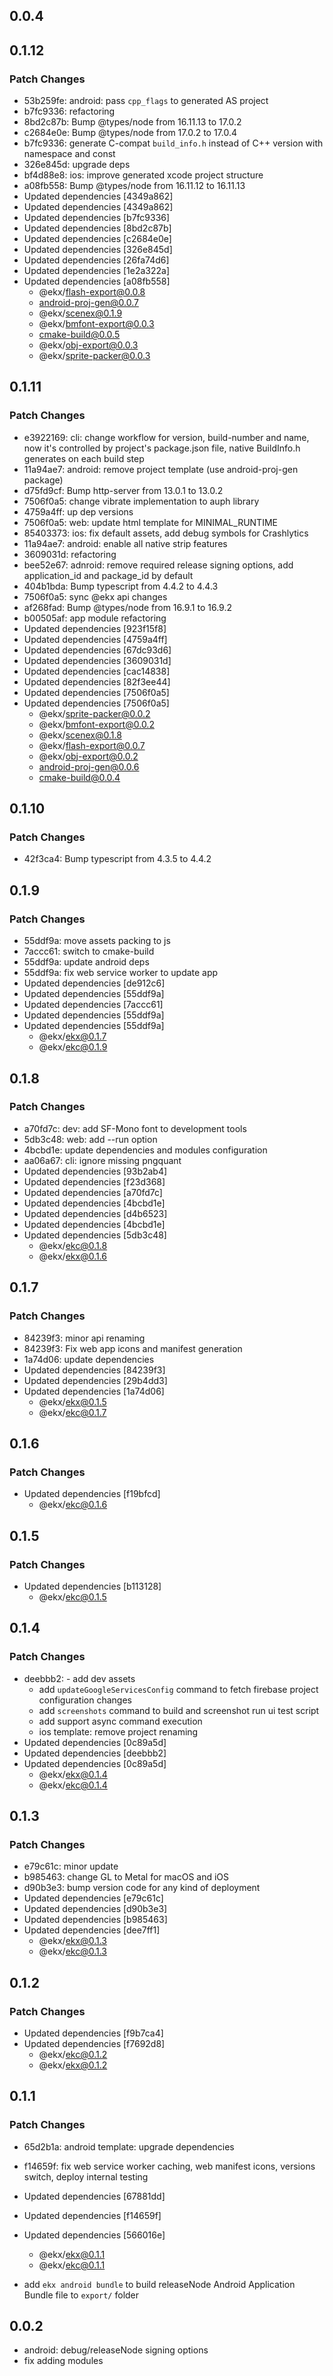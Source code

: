 ## 0.0.4

## 0.1.12

### Patch Changes

- 53b259fe: android: pass `cpp_flags` to generated AS project
- b7fc9336: refactoring
- 8bd2c87b: Bump @types/node from 16.11.13 to 17.0.2
- c2684e0e: Bump @types/node from 17.0.2 to 17.0.4
- b7fc9336: generate C-compat `build_info.h` instead of C++ version with namespace and const
- 326e845d: upgrade deps
- bf4d88e8: ios: improve generated xcode project structure
- a08fb558: Bump @types/node from 16.11.12 to 16.11.13
- Updated dependencies [4349a862]
- Updated dependencies [4349a862]
- Updated dependencies [b7fc9336]
- Updated dependencies [8bd2c87b]
- Updated dependencies [c2684e0e]
- Updated dependencies [326e845d]
- Updated dependencies [26fa74d6]
- Updated dependencies [1e2a322a]
- Updated dependencies [a08fb558]
  - @ekx/flash-export@0.0.8
  - android-proj-gen@0.0.7
  - @ekx/scenex@0.1.9
  - @ekx/bmfont-export@0.0.3
  - cmake-build@0.0.5
  - @ekx/obj-export@0.0.3
  - @ekx/sprite-packer@0.0.3

## 0.1.11

### Patch Changes

- e3922169: cli: change workflow for version, build-number and name, now it's controlled by project's package.json file, native BuildInfo.h generates on each build step
- 11a94ae7: android: remove project template (use android-proj-gen package)
- d75fd9cf: Bump http-server from 13.0.1 to 13.0.2
- 7506f0a5: change vibrate implementation to auph library
- 4759a4ff: up dep versions
- 7506f0a5: web: update html template for MINIMAL_RUNTIME
- 85403373: ios: fix default assets, add debug symbols for Crashlytics
- 11a94ae7: android: enable all native strip features
- 3609031d: refactoring
- bee52e67: adnroid: remove required release signing options, add application_id and package_id by default
- 404b1bda: Bump typescript from 4.4.2 to 4.4.3
- 7506f0a5: sync @ekx api changes
- af268fad: Bump @types/node from 16.9.1 to 16.9.2
- b00505af: app module refactoring
- Updated dependencies [923f15f8]
- Updated dependencies [4759a4ff]
- Updated dependencies [67dc93d6]
- Updated dependencies [3609031d]
- Updated dependencies [cac14838]
- Updated dependencies [82f3ee44]
- Updated dependencies [7506f0a5]
- Updated dependencies [7506f0a5]
  - @ekx/sprite-packer@0.0.2
  - @ekx/bmfont-export@0.0.2
  - @ekx/scenex@0.1.8
  - @ekx/flash-export@0.0.7
  - @ekx/obj-export@0.0.2
  - android-proj-gen@0.0.6
  - cmake-build@0.0.4

## 0.1.10

### Patch Changes

- 42f3ca4: Bump typescript from 4.3.5 to 4.4.2

## 0.1.9

### Patch Changes

- 55ddf9a: move assets packing to js
- 7accc61: switch to cmake-build
- 55ddf9a: update android deps
- 55ddf9a: fix web service worker to update app
- Updated dependencies [de912c6]
- Updated dependencies [55ddf9a]
- Updated dependencies [7accc61]
- Updated dependencies [55ddf9a]
- Updated dependencies [55ddf9a]
  - @ekx/ekx@0.1.7
  - @ekx/ekc@0.1.9

## 0.1.8

### Patch Changes

- a70fd7c: dev: add SF-Mono font to development tools
- 5db3c48: web: add --run option
- 4bcbd1e: update dependencies and modules configuration
- aa06a67: cli: ignore missing pngquant
- Updated dependencies [93b2ab4]
- Updated dependencies [f23d368]
- Updated dependencies [a70fd7c]
- Updated dependencies [4bcbd1e]
- Updated dependencies [d4b6523]
- Updated dependencies [4bcbd1e]
- Updated dependencies [5db3c48]
  - @ekx/ekc@0.1.8
  - @ekx/ekx@0.1.6

## 0.1.7

### Patch Changes

- 84239f3: minor api renaming
- 84239f3: Fix web app icons and manifest generation
- 1a74d06: update dependencies
- Updated dependencies [84239f3]
- Updated dependencies [29b4dd3]
- Updated dependencies [1a74d06]
  - @ekx/ekx@0.1.5
  - @ekx/ekc@0.1.7

## 0.1.6

### Patch Changes

- Updated dependencies [f19bfcd]
  - @ekx/ekc@0.1.6

## 0.1.5

### Patch Changes

- Updated dependencies [b113128]
  - @ekx/ekc@0.1.5

## 0.1.4

### Patch Changes

- deebbb2: - add dev assets
  - add `updateGoogleServicesConfig` command to fetch firebase project configuration changes
  - add `screenshots` command to build and screenshot run ui test script
  - add support async command execution
  - ios template: remove project renaming
- Updated dependencies [0c89a5d]
- Updated dependencies [deebbb2]
- Updated dependencies [0c89a5d]
  - @ekx/ekx@0.1.4
  - @ekx/ekc@0.1.4

## 0.1.3

### Patch Changes

- e79c61c: minor update
- b985463: change GL to Metal for macOS and iOS
- d90b3e3: bump version code for any kind of deployment
- Updated dependencies [e79c61c]
- Updated dependencies [d90b3e3]
- Updated dependencies [b985463]
- Updated dependencies [dee7ff1]
  - @ekx/ekx@0.1.3
  - @ekx/ekc@0.1.3

## 0.1.2

### Patch Changes

- Updated dependencies [f9b7ca4]
- Updated dependencies [f7692d8]
  - @ekx/ekc@0.1.2
  - @ekx/ekx@0.1.2

## 0.1.1

### Patch Changes

- 65d2b1a: android template: upgrade dependencies
- f14659f: fix web service worker caching, web manifest icons, versions switch, deploy internal testing
- Updated dependencies [67881dd]
- Updated dependencies [f14659f]
- Updated dependencies [566016e]

  - @ekx/ekx@0.1.1
  - @ekx/ekc@0.1.1

- add `ekx android bundle` to build releaseNode Android Application Bundle file to `export/` folder

## 0.0.2

- android: debug/releaseNode signing options
- fix adding modules
